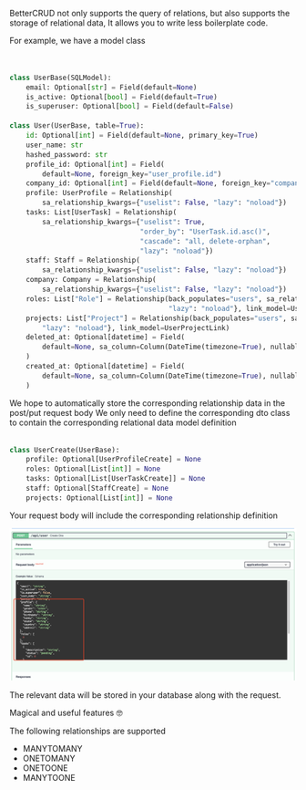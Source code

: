 BetterCRUD not only supports the query of relations, but also supports the storage of relational data, It allows you to write less boilerplate code.

For example, we have a model class

```python hl_lines="13-27"


class UserBase(SQLModel):
    email: Optional[str] = Field(default=None)
    is_active: Optional[bool] = Field(default=True)
    is_superuser: Optional[bool] = Field(default=False)

class User(UserBase, table=True):
    id: Optional[int] = Field(default=None, primary_key=True)
    user_name: str
    hashed_password: str
    profile_id: Optional[int] = Field(
        default=None, foreign_key="user_profile.id")
    company_id: Optional[int] = Field(default=None, foreign_key="company.id")
    profile: UserProfile = Relationship(
        sa_relationship_kwargs={"uselist": False, "lazy": "noload"})
    tasks: List[UserTask] = Relationship(
        sa_relationship_kwargs={"uselist": True,
                                "order_by": "UserTask.id.asc()",
                                "cascade": "all, delete-orphan",
                                "lazy": "noload"})
    staff: Staff = Relationship(
        sa_relationship_kwargs={"uselist": False, "lazy": "noload"})
    company: Company = Relationship(
        sa_relationship_kwargs={"uselist": False, "lazy": "noload"})
    roles: List["Role"] = Relationship(back_populates="users", sa_relationship_kwargs={
                                       "lazy": "noload"}, link_model=UserRoleLink)
    projects: List["Project"] = Relationship(back_populates="users", sa_relationship_kwargs={
        "lazy": "noload"}, link_model=UserProjectLink)
    deleted_at: Optional[datetime] = Field(
        default=None, sa_column=Column(DateTime(timezone=True), nullable=True)
    )
    created_at: Optional[datetime] = Field(
        default=None, sa_column=Column(DateTime(timezone=True), nullable=True)
    )

```

We hope to automatically store the corresponding relationship data in the post/put request body
We only need to define the corresponding dto class to contain the corresponding relational data model definition

```python

class UserCreate(UserBase):
    profile: Optional[UserProfileCreate] = None
    roles: Optional[List[int]] = None
    tasks: Optional[List[UserTaskCreate]] = None
    staff: Optional[StaffCreate] = None
    projects: Optional[List[int]] = None
```

Your request body will include the corresponding relationship definition

![RelationshipPost](https://raw.githubusercontent.com/bigrivi/better_crud/main/resources/RelationshipPost.png)

The relevant data will be stored in your database along with the request.

Magical and useful features 🤓

The following relationships are supported

- MANYTOMANY
- ONETOMANY
- ONETOONE
- MANYTOONE